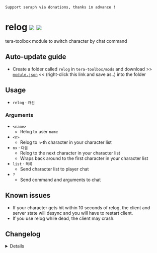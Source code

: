 ```
Support seraph via donations, thanks in advance !
```

# relog [![](https://img.shields.io/badge/paypal-donate-333333.svg?colorA=0070BA&colorB=333333)](https://www.paypal.me/seraphinush) [![](https://img.shields.io/badge/patreon-pledge-333333.svg?colorA=F96854&colorB=333333)](https://www.patreon.com/seraphinush)
tera-toolbox module to switch character by chat command

## Auto-update guide
- Create a folder called `relog` in `tera-toolbox/mods` and download >> [`module.json`](https://raw.githubusercontent.com/seraphinush-gaming/relog/master/module.json) << (right-click this link and save as..) into the folder

## Usage
- `relog` · `캐선`

### Arguments
- `<name>`
  - Relog to user `name`
- `<n>`
  - Relog to `n`-th character in your character list
- `nx` · `다음`
  - Relog to the next character in your character list
  - Wraps back around to the first character in your character list
- `list` · `목록`
  - Send character list to player chat
- `?`
  - Send command and arguments to chat

## Known issues
- If your character gets hit within 10 seconds of relog, the client and server state will desync and you will have to restart client.
- If you use relog while dead, the client may crash.

## Changelog
<details>

    2.02
    - Changed `+` option to `다음` option
    - Added `목록` option as alias to `list` option
    - Added `?` option
    2.01
    - Added `list` option
    2.00
    - Revised code
    1.00
    - Initial fork

</details>